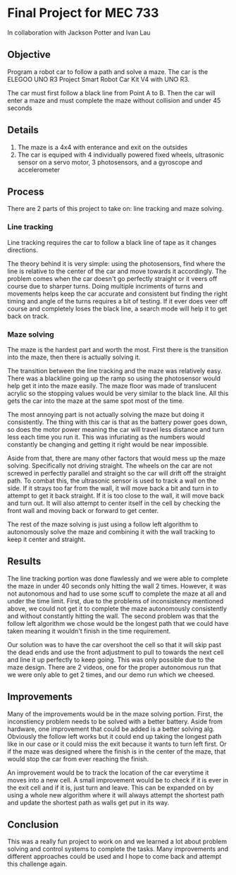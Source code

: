 # Final Project for MEC 733
In collaboration with Jackson Potter and Ivan Lau
## Objective
Program a robot car to follow a path and solve a maze. The car is the ELEGOO UNO R3 Project Smart Robot Car Kit V4 with UNO R3.

The car must first follow a black line from Point A to B. Then the car will enter a maze and must complete the maze without collision and under 45 seconds
## Details
1. The maze is a 4x4 with enterance and exit on the outsides
2. The car is equiped with 4 individually powered fixed wheels, ultrasonic sensor on a servo motor, 3 photosensors, and a gyroscope and accelerometer
## Process
There are 2 parts of this project to take on: line tracking and maze solving.
### Line tracking
Line tracking requires the car to follow a black line of tape as it changes directions.

The theory behind it is very simple: using the photosensors, find where the line is relative to the center of the car and move towards it accordingly. The problem comes when the car doesn't go perfectly straight or it veers off course due to sharper turns. Doing multiple incriments of turns and movements helps keep the car accurate and consistent but finding the right timing and angle of the turns requires a bit of testing. If it ever does veer off course and completely loses the black line, a search mode will help it to get back on track.
### Maze solving
The maze is the hardest part and worth the most. First there is the transition into the maze, then there is actually solving it.

The transition between the line tracking and the maze was relatively easy. There was a blackline going up the ramp so using the photosensor would help get it into the maze easily. The maze floor was made of translucent acrylic so the stopping values would be very similar to the black line. All this gets the car into the maze at the same spot most of the time.

The most annoying part is not actually solving the maze but doing it consistently. The thing with this car is that as the battery power goes down, so does the motor power meaning the car will travel less distance and turn less each time you run it. This was infuriating as the numbers would constantly be changing and getting it right would be near impossible.

Aside from that, there are many other factors that would mess up the maze solving. Specifically not driving straight. The wheels on the car are not screwed in perfectly parallel and straight so the car will drift off the straight path. To combat this, the ultrasonic sensor is used to track a wall on the side. If it strays too far from the wall, it will move back a bit and turn in to attempt to get it back straight. If it is too close to the wall, it will move back and turn out. It will also attempt to center itself in the cell by checking the front wall and moving back or forward to get center.

The rest of the maze solving is just using a follow left algorithm to autonomously solve the maze and combining it with the wall tracking to keep it center and straight.
## Results
The line tracking portion was done flawlessly and we were able to complete the maze in under 40 seconds only hitting the wall 2 times. However, it was not autonomous and had to use some scuff to complete the maze at all and under the time limit. First, due to the problems of inconsistency mentioned above, we could not get it to complete the maze autonomously consistently and without constantly hitting the wall. The second problem was that the follow left algorithm we chose would be the longest path that we could have taken meaning it wouldn't finish in the time requirement.

Our solution was to have the car overshoot the cell so that it will skip past the dead ends and use the front adjustment to pull to towards the next cell and line it up perfectly to keep going. This was only possible due to the maze design. There are 2 videos, one for the proper autonomous run that we were only able to get 2 times, and our demo run which we cheesed.
## Improvements
Many of the improvements would be in the maze solving portion. First, the inconstiency problem needs to be solved with a better battery. Aside from hardware, one improvement that could be added is a better solving alg. Obviously the follow left works but it could end up taking the longest path like in our case or it could miss the exit because it wants to turn left first. Or if the maze was designed where the finish is in the center of the maze, that would stop the car from ever reaching the finish.

An improvement would be to track the location of the car everytime it moves into a new cell. A small improvement would be to check if it is ever in the exit cell and if it is, just turn and leave. This can be expanded on by using a whole new algorithm where it will always attempt the shortest path and update the shortest path as walls get put in its way.
## Conclusion
This was a really fun project to work on and we learned a lot about problem solving and control systems to complete the tasks. Many improvements and different approaches could be used and I hope to come back and attempt this challenge again.